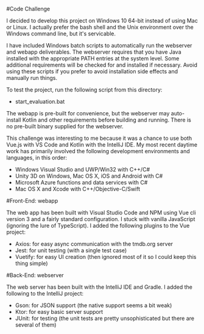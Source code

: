 #Code Challenge

I decided to develop this project on Windows 10 64-bit instead of using Mac or Linux. I actually prefer the bash shell and the Unix environment over the Windows command line, but it's servicable.

I have included Windows batch scripts to automatically run the webserver and webapp deliverables. The webserver requires that you have Java installed with the appropriate PATH entries at the system level. Some additional requirements will be checked for and installed if necessary. Avoid using these scripts if you prefer to avoid installation side effects and manually run things.

To test the project, run the following script from this directory:
* start_evaluation.bat

The webapp is pre-built for convenience, but the webserver may auto-install Kotlin and other requirements before building and running. There is no pre-built binary supplied for the webserver.

This challenge was interesting to me because it was a chance to use both Vue.js with VS Code and Kotlin with the IntelliJ IDE. My most recent daytime work has primarily involved the following development environments and languages, in this order:
* Windows Visual Studio and UWP/Win32 with C++/C#
* Unity 3D on Windows, Mac OS X, iOS and Android with C#
* Microsoft Azure functions and data services with C#
* Mac OS X and Xcode with C++/Objective-C/Swift

#Front-End: webapp

The web app has been built with Visual Studio Code and NPM using Vue cli version 3 and a fairly standard configuration. I stuck with vanilla JavaScript (ignoring the lure of TypeScript). I added the following plugins to the Vue project:
* Axios: for easy async communication with the tmdb.org server
* Jest: for unit testing (with a single test case)
* Vuetify: for easy UI creation (then ignored most of it so I could keep this thing simple)

#Back-End: webserver

The web server has been built with the IntelliJ IDE and Gradle. I added the following to the IntelliJ project:
* Gson: for JSON support (the native support seems a bit weak)
* Ktor: for easy basic server support
* JUnit: for testing (the unit tests are pretty unsophisticated but there are several of them)
